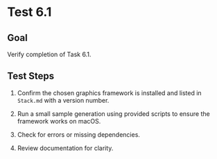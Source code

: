 # Test 6.1

## Goal
Verify completion of Task 6.1.

## Test Steps
1. Confirm the chosen graphics framework is installed and listed in `Stack.md` with a version number.

2. Run a small sample generation using provided scripts to ensure the framework works on macOS.

3. Check for errors or missing dependencies.

4. Review documentation for clarity.

